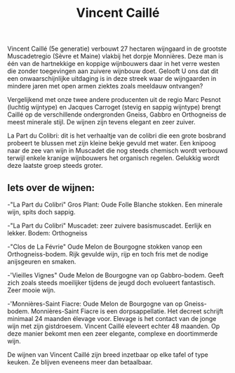 ﻿---
title: Vincent Caillé
huis:  Le Fay d'Homme
regio: A.O.C. Muscadet de Sèvre et Maine
photo: caille.jpg
layout: wijnhuis 

wijnen:
    - naam: Gros Plant'13 (La Part du Colibri)
      ref:   
      app:  V.D.Q.S. Gros Plant du Pays Nantais
      type: Blanc sec
      cep:  Folle blanche 
      prijs: 6.15€
    
    - naam: Je t'aime mais j'ai soif'14 
      ref:   
      app:  Vin de France  
      type: Blanc Sec
      cep:  Melon de Bourggne
      prijs: 7.30€
      opm:  new wine
    
    - naam: Muscadet'09 (La Part du Colibri)
      ref:   
      app:  A.O.C. Muscadet de Sèvre et Maine
      type: Blanc sec
      cep:  Melon de Bourgogne 
      prijs: 6.36€
      opm: the last bottles
    
    - naam: Muscadet'13 (La Part du Colibri)
      ref:   
      app:  A.O.C. Muscadet de Sèvre et Maine
      type: Blanc sec
      cep:  Melon de Bourgogne 
      prijs: 7.51€
     
    - naam:  Clos de La Févrie'13
      ref:   
      app:   A.O.C. Muscadet de Sèvre et Maine
      type:  Blanc sec
      cep:   Melon de Bourgogne
      prijs: 9.91€
     
    - naam:  Muscadet Vieilles Vignes'09 
      ref:   
      app:   A.O.C. Muscadet de Sèvre et Maine
      type:  Blanc sec
      cep:   Melon de Bourgogne
      prijs: 8.75€
      opm:   the last bottles
    
    - naam:  Monnières-Saint Fiacre'10
      ref:   
      app:   A.O.C. Muscadet de Sèvre et Maine
      type:  Blanc sec
      cep:   Melon de Bourgogne
      prijs: 13.60€
      opm:   48 mois d'élevage sur lies fines
    
---
Vincent Caillé (5e generatie) verbouwt 27 hectaren wijngaard in de grootste Muscadetregio (Sèvre et Maine) vlakbij het dorpje Monnières.
Deze man is één van de hartnekkige en koppige wijnbouwers daar in het verre westen die zonder toegevingen aan zuivere wijnbouw doet.
Gelooft U ons dat dit een onwaarschijnlijke uitdaging is in deze streek waar de wijngaarden in mindere jaren met open armen ziektes zoals meeldauw ontvangen?

Vergelijkend met onze twee andere producenten uit de regio Marc Pesnot (luchtig wijntype) en Jacques Carroget (stevig en sappig wijntype) brengt Caillé op de verschillende ondergronden Gneiss, Gabbro en Orthogneiss 
de meest minerale stijl. De wijnen zijn tevens elegant en zeer zuiver.

La Part du Colibri: dit is het verhaaltje van de colibri die een grote bosbrand probeert te blussen met zijn kleine bekje gevuld met water. Een knipoog naar de zee van wijn in
Muscadet die nog steeds chemisch wordt verbouwd terwijl enkele kranige wijnbouwers het organisch regelen.
Gelukkig wordt deze laatste groep steeds groter.

Iets over de wijnen:
--------------------
-"La Part du Colibri" Gros Plant: Oude Folle Blanche stokken. Een minerale wijn, spits doch sappig.

-"La Part du Colibri" Muscadet: zeer zuivere basismuscadet. Eerlijk en lekker. Bodem: Orthogneiss

-"Clos de La Févrie" Oude Melon de Bourgogne stokken vanop een Orthogneiss-bodem. Rijk gevulde wijn, rijp en toch fris met de nodige anijsgeuren en smaken.

-'Vieilles Vignes" Oude Melon de Bourgogne van op Gabbro-bodem. Geeft zich zoals steeds moeilijker tijdens de jeugd doch evolueert fantastisch. Zeer mooie wijn. 

-'Monnières-Saint Fiacre: Oude Melon de Bourgogne van op Gneiss-bodem. Monnières-Saint Fiacre is een dorpsappellatie. Het decreet schrijft minimaal 24 maanden élevage voor.
Elevage is het contact van de jonge wijn met zijn gistdroesem. Vincent Caillé eleveert echter 48 maanden. Op deze manier bekomt men een zeer elegante, complexe en doortimmerde wijn.

De wijnen van Vincent Caillé zijn breed inzetbaar op elke tafel of type keuken. Ze blijven eveneens meer dan betaalbaar.

   



